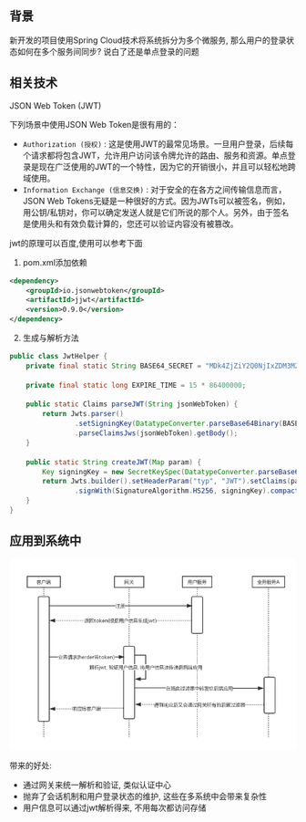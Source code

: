 ## 背景
新开发的项目使用Spring Cloud技术将系统拆分为多个微服务, 那么用户的登录状态如何在多个服务间同步? 说白了还是单点登录的问题

## 相关技术
JSON Web Token (JWT)

下列场景中使用JSON Web Token是很有用的：

- `Authorization (授权)` : 这是使用JWT的最常见场景。一旦用户登录，后续每个请求都将包含JWT，允许用户访问该令牌允许的路由、服务和资源。单点登录是现在广泛使用的JWT的一个特性，因为它的开销很小，并且可以轻松地跨域使用。
- `Information Exchange (信息交换)` : 对于安全的在各方之间传输信息而言，JSON Web Tokens无疑是一种很好的方式。因为JWTs可以被签名，例如，用公钥/私钥对，你可以确定发送人就是它们所说的那个人。另外，由于签名是使用头和有效负载计算的，您还可以验证内容没有被篡改。

jwt的原理可以百度,使用可以参考下面

1. pom.xml添加依赖
```xml
<dependency>
    <groupId>io.jsonwebtoken</groupId>
    <artifactId>jjwt</artifactId>
    <version>0.9.0</version>
</dependency>
```
2. 生成与解析方法
```java
public class JwtHelper {
    private final static String BASE64_SECRET = "MDk4ZjZiY2Q0NjIxZDM3M2NhZGU0ZTgzMjYyN2I0ZjY=";
    
    private final static long EXPIRE_TIME = 15 * 86400000;
    
    public static Claims parseJWT(String jsonWebToken) {
        return Jwts.parser()
                .setSigningKey(DatatypeConverter.parseBase64Binary(BASE64_SECRET))
                .parseClaimsJws(jsonWebToken).getBody();
    }
    
    public static String createJWT(Map param) {
        Key signingKey = new SecretKeySpec(DatatypeConverter.parseBase64Binary(BASE64_SECRET), SignatureAlgorithm.HS256.getJcaName());
        return Jwts.builder().setHeaderParam("typ", "JWT").setClaims(param).setExpiration(new Date(System.currentTimeMillis() + EXPIRE_TIME))
                .signWith(SignatureAlgorithm.HS256, signingKey).compact();
    }
}
```

## 应用到系统中
![](../res/跨域身份验证.png)

带来的好处: 
- 通过网关来统一解析和验证, 类似认证中心
- 抛弃了会话机制和用户登录状态的维护, 这些在多系统中会带来复杂性
- 用户信息可以通过jwt解析得来, 不用每次都访问存储
